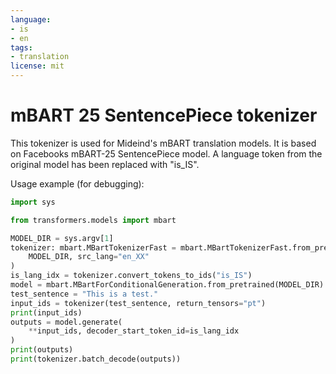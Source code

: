 ```yaml
---
language:
- is
- en
tags:
- translation
license: mit
---
```


# mBART 25 SentencePiece tokenizer
This tokenizer is used for Mideind's mBART translation models.
It is based on Facebooks mBART-25 SentencePiece model.
A language token from the original model has been replaced with "is_IS".

Usage example (for debugging):
```python
import sys

from transformers.models import mbart

MODEL_DIR = sys.argv[1]
tokenizer: mbart.MBartTokenizerFast = mbart.MBartTokenizerFast.from_pretrained(
    MODEL_DIR, src_lang="en_XX"
)
is_lang_idx = tokenizer.convert_tokens_to_ids("is_IS")
model = mbart.MBartForConditionalGeneration.from_pretrained(MODEL_DIR)
test_sentence = "This is a test."
input_ids = tokenizer(test_sentence, return_tensors="pt")
print(input_ids)
outputs = model.generate(
    **input_ids, decoder_start_token_id=is_lang_idx
)
print(outputs)
print(tokenizer.batch_decode(outputs))
```